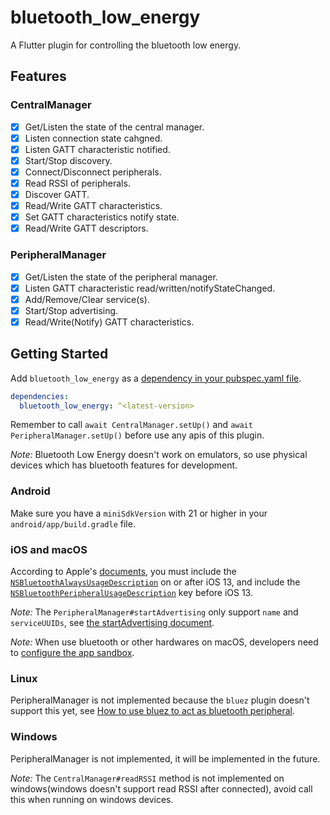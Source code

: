 # bluetooth_low_energy

A Flutter plugin for controlling the bluetooth low energy.

## Features

### CentralManager

- [x] Get/Listen the state of the central manager.
- [x] Listen connection state cahgned.
- [x] Listen GATT characteristic notified.
- [x] Start/Stop discovery.
- [x] Connect/Disconnect peripherals.
- [x] Read RSSI of peripherals.
- [x] Discover GATT.
- [x] Read/Write GATT characteristics.
- [x] Set GATT characteristics notify state.
- [x] Read/Write GATT descriptors.

### PeripheralManager

- [x] Get/Listen the state of the peripheral manager.
- [x] Listen GATT characteristic read/written/notifyStateChanged.
- [x] Add/Remove/Clear service(s).
- [x] Start/Stop advertising.
- [x] Read/Write(Notify) GATT characteristics.

## Getting Started

Add `bluetooth_low_energy` as a [dependency in your pubspec.yaml file](https://flutter.dev/using-packages/).

``` Yaml
dependencies:
  bluetooth_low_energy: ^<latest-version>
```

Remember to call `await CentralManager.setUp()` and `await PeripheralManager.setUp()` before use any apis of this plugin.

*Note:* Bluetooth Low Energy doesn't work on emulators, so use physical devices which has bluetooth features for development.

### Android

Make sure you have a `miniSdkVersion` with 21 or higher in your `android/app/build.gradle` file.

### iOS and macOS

According to Apple's [documents](https://developer.apple.com/documentation/corebluetooth/), you must include the [`NSBluetoothAlwaysUsageDescription`](https://developer.apple.com/documentation/bundleresources/information_property_list/nsbluetoothalwaysusagedescription) on or after iOS 13, and include the [`NSBluetoothPeripheralUsageDescription`](https://developer.apple.com/documentation/bundleresources/information_property_list/nsbluetoothperipheralusagedescription) key before iOS 13.

*Note:* The `PeripheralManager#startAdvertising` only support `name` and `serviceUUIDs`, see [the startAdvertising document](https://developer.apple.com/documentation/corebluetooth/cbperipheralmanager/1393252-startadvertising).

*Note:* When use bluetooth or other hardwares on macOS, developers need to [configure the app sandbox](https://developer.apple.com/documentation/xcode/configuring-the-macos-app-sandbox#Enable-access-to-restricted-resources).

### Linux

PeripheralManager is not implemented because the `bluez` plugin doesn't support this yet, see [How to use bluez to act as bluetooth peripheral](https://github.com/canonical/bluez.dart/issues/85).

### Windows

PeripheralManager is not implemented, it will be implemented in the future.

*Note:* The `CentralManager#readRSSI` method is not implemented on windows(windows doesn't support read RSSI after connected), avoid call this when running on windows devices.
